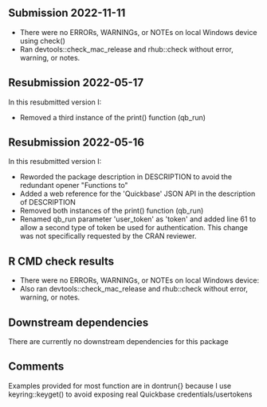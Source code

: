 ## Submission 2022-11-11
* There were no ERRORs, WARNINGs, or NOTEs on local Windows device using check()
* Ran devtools::check_mac_release  and rhub::check without error, 
  warning, or notes.

## Resubmission 2022-05-17
In this resubmitted version I:
* Removed a third instance of the print() function (qb_run)

## Resubmission 2022-05-16
In this resubmitted version I:
* Reworded the package description in DESCRIPTION to avoid the redundant opener "Functions to"
* Added a web reference for the 'Quickbase' JSON API in the description of DESCRIPTION
* Removed both instances of the print() function (qb_run)
* Renamed qb_run parameter 'user_token' as 'token' and added line 61 to allow a 
  second type of token be used for authentication. This change was not specifically 
  requested by the CRAN reviewer.

## R CMD check results
* There were no ERRORs, WARNINGs, or NOTEs on local Windows device:
* Also ran devtools::check_mac_release  and rhub::check without error, 
  warning, or notes.

## Downstream dependencies
There are currently no downstream dependencies for this package

## Comments
Examples provided for most function are in dontrun{} because I use keyring::keyget()
to avoid exposing real Quickbase credentials/usertokens
